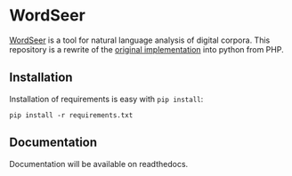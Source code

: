 # WordSeer #

[WordSeer](http://wordseer.berkeley.edu/) is a tool for natural language
analysis of digital corpora. This repository is a rewrite of the [original 
implementation](https://bitbucket.org/silverasm/wordseer/overview) into python
from PHP.

## Installation ##

Installation of requirements is easy with `pip install`:

    pip install -r requirements.txt

## Documentation ##

Documentation will be available on readthedocs.
